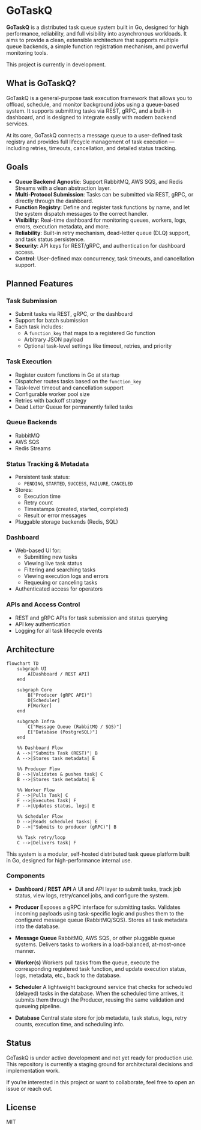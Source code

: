 # GoTaskQ

**GoTaskQ** is a distributed task queue system built in Go, designed for high performance, reliability, and full visibility into asynchronous workloads. It aims to provide a clean, extensible architecture that supports multiple queue backends, a simple function registration mechanism, and powerful monitoring tools.

This project is currently in development.

## What is GoTaskQ?

GoTaskQ is a general-purpose task execution framework that allows you to offload, schedule, and monitor background jobs using a queue-based system. It supports submitting tasks via REST, gRPC, and a built-in dashboard, and is designed to integrate easily with modern backend services.

At its core, GoTaskQ connects a message queue to a user-defined task registry and provides full lifecycle management of task execution — including retries, timeouts, cancellation, and detailed status tracking.

## Goals

- **Queue Backend Agnostic**: Support RabbitMQ, AWS SQS, and Redis Streams with a clean abstraction layer.
- **Multi-Protocol Submission**: Tasks can be submitted via REST, gRPC, or directly through the dashboard.
- **Function Registry**: Define and register task functions by name, and let the system dispatch messages to the correct handler.
- **Visibility**: Real-time dashboard for monitoring queues, workers, logs, errors, execution metadata, and more.
- **Reliability**: Built-in retry mechanism, dead-letter queue (DLQ) support, and task status persistence.
- **Security**: API keys for REST/gRPC, and authentication for dashboard access.
- **Control**: User-defined max concurrency, task timeouts, and cancellation support.

## Planned Features

### Task Submission

- Submit tasks via REST, gRPC, or the dashboard
- Support for batch submission
- Each task includes:
  - A `function_key` that maps to a registered Go function
  - Arbitrary JSON payload
  - Optional task-level settings like timeout, retries, and priority

### Task Execution

- Register custom functions in Go at startup
- Dispatcher routes tasks based on the `function_key`
- Task-level timeout and cancellation support
- Configurable worker pool size
- Retries with backoff strategy
- Dead Letter Queue for permanently failed tasks

### Queue Backends

- RabbitMQ
- AWS SQS
- Redis Streams

### Status Tracking & Metadata

- Persistent task status:
  - `PENDING`, `STARTED`, `SUCCESS`, `FAILURE`, `CANCELED`
- Stores:
  - Execution time
  - Retry count
  - Timestamps (created, started, completed)
  - Result or error messages
- Pluggable storage backends (Redis, SQL)

### Dashboard

- Web-based UI for:
  - Submitting new tasks
  - Viewing live task status
  - Filtering and searching tasks
  - Viewing execution logs and errors
  - Requeuing or canceling tasks
- Authenticated access for operators

### APIs and Access Control

- REST and gRPC APIs for task submission and status querying
- API key authentication
- Logging for all task lifecycle events

## Architecture

```mermaid
flowchart TD
    subgraph UI
        A[Dashboard / REST API]
    end

    subgraph Core
        B["Producer (gRPC API)"]
        D[Scheduler]
        F[Worker]
    end

    subgraph Infra
        C["Message Queue (RabbitMQ / SQS)"]
        E["Database (PostgreSQL)"]
    end

    %% Dashboard Flow
    A -->|"Submits Task (REST)"| B
    A -->|Stores task metadata| E

    %% Producer Flow
    B -->|Validates & pushes task| C
    B -->|Stores task metadata| E

    %% Worker Flow
    F -->|Pulls Task| C
    F -->|Executes Task| F
    F -->|Updates status, logs| E

    %% Scheduler Flow
    D -->|Reads scheduled tasks| E
    D -->|"Submits to producer (gRPC)"| B

    %% Task retry/loop
    C -->|Delivers task| F
```

This system is a modular, self-hosted distributed task queue platform built in Go, designed for high-performance internal use.

### Components

- **Dashboard / REST API**
  A UI and API layer to submit tasks, track job status, view logs, retry/cancel jobs, and configure the system.

- **Producer**
  Exposes a gRPC interface for submitting tasks. Validates incoming payloads using task-specific logic and pushes them to the configured message queue (RabbitMQ/SQS). Stores all task metadata into the database.

- **Message Queue**
  RabbitMQ, AWS SQS, or other pluggable queue systems. Delivers tasks to workers in a load-balanced, at-most-once manner.

- **Worker(s)**
  Workers pull tasks from the queue, execute the corresponding registered task function, and update execution status, logs, metadata, etc., back to the database.

- **Scheduler**
  A lightweight background service that checks for scheduled (delayed) tasks in the database. When the scheduled time arrives, it submits them through the Producer, reusing the same validation and queueing pipeline.

- **Database**
  Central state store for job metadata, task status, logs, retry counts, execution time, and scheduling info.

## Status

GoTaskQ is under active development and not yet ready for production use. This repository is currently a staging ground for architectural decisions and implementation work.

If you’re interested in this project or want to collaborate, feel free to open an issue or reach out.

## License

MIT
